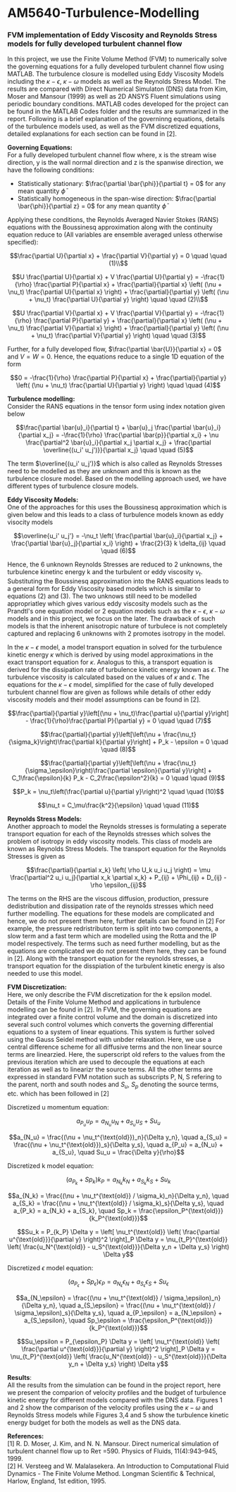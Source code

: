 # AM5640-Turbulence-Modelling
### FVM implementation of Eddy Viscosity and Reynolds Stress models for fully developed turbulent channel flow

In this project, we use the Finite Volume Method (FVM) to numerically solve the governing equations for a fully developed turbulent channel flow using MATLAB. The turbulence closure is modelled using Eddy Viscosity Models including the $\kappa-\epsilon$, $\kappa-\omega$ models as well as the Reynolds Stress Model. The results are compared with Direct Numerical Simulaton (DNS) data from Kim, Moser and Mansour (1999) as well as 2D ANSYS Fluent simulations using periodic boundary conditions. MATLAB codes developed for the project can be found in the MATLAB Codes folder and the results are summarized in the report. Following is a brief explanation of the governinng equations, details of the turbulence models used, as well as the FVM discretized equations, detailed explanations for each section can be found in [2].  

**Governing Equations:**  
For a fully developed turbulent channel flow where, x is the stream wise direction, y is the wall normal direction and z is the spanwise direction, we have the following conditions:
* Statistically stationary: $\frac{\partial \bar{\phi}}{\partial t} = 0$ for any mean quantity $\bar{\phi}$
* Statistically homogeneous in the span-wise direction: $\frac{\partial \bar{\phi}}{\partial z} = 0$ for any mean quantity $\bar{\phi}$

Applying these conditions, the Reynolds Averaged Navier Stokes (RANS) equations with the Boussinesq approximation along with the continuity equation reduce to (All variables are ensemble averaged unless otherwise specified):  
```math
\frac{\partial U}{\partial x} + \frac{\partial V}{\partial y} = 0 \quad \quad (1)\\
```

```math
U \frac{\partial U}{\partial x} + V \frac{\partial U}{\partial y} = -\frac{1}{\rho} \frac{\partial P}{\partial x} 
+ \frac{\partial}{\partial x} \left( (\nu + \nu_t) \frac{\partial U}{\partial x} \right) 
+ \frac{\partial}{\partial y} \left( (\nu + \nu_t) \frac{\partial U}{\partial y} \right) \quad \quad (2)\\
```  

```math
U \frac{\partial V}{\partial x} + V \frac{\partial V}{\partial y} = -\frac{1}{\rho} \frac{\partial P}{\partial y} 
+ \frac{\partial}{\partial x} \left( (\nu + \nu_t) \frac{\partial V}{\partial x} \right) 
+ \frac{\partial}{\partial y} \left( (\nu + \nu_t) \frac{\partial V}{\partial y} \right) \quad \quad (3)
```
 
Further, for a fully developed flow, $\frac{\partial \bar{U}}{\partial x} = 0$  and $V = W = 0$.
Hence, the equations reduce to a single 1D equation of the form  
```math
0 = -\frac{1}{\rho} \frac{\partial P}{\partial x} + \frac{\partial}{\partial y} \left( (\nu + \nu_t) \frac{\partial U}{\partial y} \right) \quad \quad (4)
```

**Turbulence modelling:**  
Consider the RANS equations in the tensor form using index notation given below
```math
\frac{\partial \bar{u}_i}{\partial t} + \bar{u}_j \frac{\partial \bar{u}_i}{\partial x_j}  = -\frac{1}{\rho} \frac{\partial \bar{p}}{\partial x_i} + \nu \frac{\partial^2 \bar{u}_i}{\partial x_j \partial x_j} + \frac{\partial \overline{(u_i' u_j')}}{\partial x_j} \quad \quad (5)
```

The term $\overline{(u_i' u_j')}$  which is also called as Reynolds Stresses need to be modelled as they are unknown and this is known as the turbulence closure model. Based on the modelling approach used, we have different types of turbulence closure models.

**Eddy Viscosity Models:**   
One of the approaches for this uses the Boussinesq approximation which is given below and this leads to a class of turbulence models known as eddy visocity models
```math
\overline{u_i' u_j'} = -\nu_t \left( \frac{\partial \bar{u}_i}{\partial x_j} + \frac{\partial \bar{u}_j}{\partial x_i} \right) + \frac{2}{3} k \delta_{ij} \quad \quad (6)
```
Hence, the 6 unknown Reynolds Stresses are reduced to 2 unknowns, the turbulence kinetinc energy k and the turbulent or eddy viscosity $\nu_t$. Substituting the Boussinesq approximation into the RANS equations leads to a general form for Eddy Viscosity based models which is similar to equations (2) and (3). The two unknows still need to be modelled appropriatley which gives various eddy viscosity models such as the Prandtl's one equation model or 2 equation models such as the $\kappa-\epsilon$, $\kappa-\omega$ models and in this project, we focus on the later. The drawback of such models is that the inherent anisotropic nature of turbulece is not completely captured and replacing 6 unknowns with 2 promotes isotropy in the model. 

In the $\kappa-\epsilon$ model, a model transport equation in solved for the turbulence kinetic energy $\kappa$ which is derived by using model approximations in the exact transport equation for $\kappa$. Analogus to this, a transport equation is derived for the dissipation rate of turbulence kinetic energy known as $\epsilon$. The turbulence viscosity is calculated based on the values of $\kappa$ and $\epsilon$. The equations for the $\kappa-\epsilon$ model, simplified for the case of fully developed turbulent channel flow are given as follows while details of other eddy viscosity models and their model assumptions can be found in [2].
```math
\frac{\partial}{\partial y}\left[(\nu + \nu_t)\frac{\partial u}{\partial y}\right] - \frac{1}{\rho}\frac{\partial P}{\partial y} = 0 \quad \quad (7)
```

```math
\frac{\partial}{\partial y}\left[\left(\nu + \frac{\nu_t}{\sigma_k}\right)\frac{\partial k}{\partial y}\right] + P_k  - \epsilon = 0 \quad \quad (8)
```

```math
\frac{\partial}{\partial y}\left[\left(\nu + \frac{\nu_t}{\sigma_\epsilon}\right)\frac{\partial \epsilon}{\partial y}\right] + C_1\frac{\epsilon}{k} P_k - C_2\frac{\epsilon^2}{k} = 0 \quad \quad (9)
```

```math
P_k = \nu_t\left(\frac{\partial u}{\partial y}\right)^2 \quad \quad (10)
```

```math
\nu_t = C_\mu\frac{k^2}{\epsilon} \quad \quad (11)
```

**Reynolds Stress Models:**    
Another approach to model the Reynolds stresses is formulating a seperate transport equation for each of the Reynolds stresses which solves the problem of isotropy in eddy viscosity models. This class of models are known as Reynolds Stress Models. The transport equation for the Reynolds Stresses is given as

```math
\frac{\partial}{\partial x_k} \left( \rho U_k u_i u_j \right) = \mu \frac{\partial^2 u_i u_j}{\partial x_k \partial x_k} + P_{ij} + \Phi_{ij} + D_{ij} - \rho \epsilon_{ij}
```
The terms on the RHS are the viscous diffusion, production, pressure dedistribution and dissipation rate of the reynolds stresses which need further modelling. The equations for these models are complicated and hence, we do not present them here, further details can be found in [2] For example, the pressure redristributon term is split into two components, a slow term and a fast term which are modelled using the Rotta and the IP model respectively.
The terms such as need further modelling, but as the equations are complicated we do not present them here, they can be found in [2]. Along with the transport equation for the reynolds stresses, a transport equation for the disspiation of the turbulent kinetic energy is also needed to use this model.

**FVM Discretization:**  
Here, we only describe the FVM discretization for the k epsilon model. Details of the Finite Volume Method and applications in turbulence modelling can be found in [2]. In FVM, the governing equations are integrated over a finite control volume and the domain is discretized into several such control volumes which converts the governing differential equations to a system of linear equations. This system is further solved using the Gauss Seidel method with unbder relaxation. Here, we use a central difference scheme for all diffusive terms and the non linear source terms are linearzied. Here, the superscript old refers to the values from the previous iteration which are used to decouple the equations at each iteration as well as to linearizr the source terms. All the other terms are expressed in standard FVM notation such as subscripts P, N, S refering to the parent, north and south nodes and $S_u$, $S_p$ denoting the source terms, etc. which has been followed in [2]

Discretized u momentum equation:
```math
a_{P_u} u_P = a_{N_u} u_N + a_{S_u} u_S + Su_u
```

```math
a_{N_u} = \frac{(\nu + \nu_t^{\text{old}})_n}{\Delta y_n}, \quad 
a_{S_u} = \frac{(\nu + \nu_t^{\text{old}})_s}{\Delta y_s}, \quad 
a_{P_u} = a_{N_u} + a_{S_u}, \quad 
Su_u = \frac{\Delta y}{\rho}
```

Discretized k model equation:
```math
(a_{P_k} + Sp_k) k_P = a_{N_k} k_N + a_{S_k} k_S + Su_k
```

```math
a_{N_k} = \frac{(\nu + \nu_t^{\text{old}} / \sigma_k)_n}{\Delta y_n}, \quad 
a_{S_k} = \frac{(\nu + \nu_t^{\text{old}} / \sigma_k)_s}{\Delta y_s}, \quad 
a_{P_k} = a_{N_k} + a_{S_k}, \quad 
Sp_k = \frac{\epsilon_P^{\text{old}}}{k_P^{\text{old}}}
```

```math
Su_k = P_{k_P} \Delta y = \left[ \nu_t^{\text{old}} \left( \frac{\partial u^{\text{old}}}{\partial y} \right)^2 \right]_P \Delta y = \nu_{t_P}^{\text{old}} \left( \frac{u_N^{\text{old}} - u_S^{\text{old}}}{\Delta y_n + \Delta y_s} \right) \Delta y
```

Discretized $\epsilon$ model equation:
```math
(a_{P_\epsilon} + Sp_\epsilon) \epsilon_P = a_{N_\epsilon} \epsilon_N + a_{S_\epsilon} \epsilon_S + Su_\epsilon
```

```math
a_{N_\epsilon} = \frac{(\nu + \nu_t^{\text{old}} / \sigma_\epsilon)_n}{\Delta y_n}, \quad 
a_{S_\epsilon} = \frac{(\nu + \nu_t^{\text{old}} / \sigma_\epsilon)_s}{\Delta y_s}, \quad 
a_{P_\epsilon} = a_{N_\epsilon} + a_{S_\epsilon}, \quad 
Sp_\epsilon = \frac{\epsilon_P^{\text{old}}}{k_P^{\text{old}}}
```

```math
Su_\epsilon = P_{\epsilon_P} \Delta y = \left[ \nu_t^{\text{old}} \left( \frac{\partial u^{\text{old}}}{\partial y} \right)^2 \right]_P \Delta y = \nu_{t_P}^{\text{old}} \left( \frac{u_N^{\text{old}} - u_S^{\text{old}}}{\Delta y_n + \Delta y_s} \right) \Delta y
```

**Results**:  
All the results from the simulation can be found in the project report, here we present the comparion of velocity profiles and the budget of turbulence kinetic energy for different models compared with the DNS data. Figures 1 and 2 show the comparison of the velocity profiles using the $\kappa-\omega$ and Reynolds Stress models while Figures 3,4 and 5 show the turbulence kinetic energy budget for both the models as well as the DNS data.

**References:**  
[1] R. D. Moser, J. Kim, and N. N. Mansour. Direct numerical simulation of turbulent channel flow up to Reτ =590. Physics of Fluids, 11(4):943–945, 1999.  
[2] H. Versteeg and W. Malalasekera. An Introduction to Computational Fluid Dynamics - The Finite Volume Method. Longman Scientific & Technical, Harlow, England, 1st edition, 1995.

